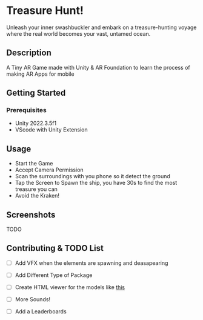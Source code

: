 
# Treasure Hunt!

Unleash your inner swashbuckler and embark on a treasure-hunting voyage where the real world becomes your vast, untamed ocean.

## Description

A Tiny AR Game made with Unity & AR Foundation to learn the process of making AR Apps for mobile


## Getting Started


### Prerequisites

 - Unity 2022.3.5f1
 - VScode with Unity Extension

## Usage

  - Start the Game
  - Accept Camera Permission
  - Scan the surroundings with you phone so it detect the ground 
  - Tap the Screen to Spawn the ship, you have 30s to find the most treasure you can
  - Avoid the Kraken! 

## Screenshots

TODO  

## Contributing & TODO List

 - [ ] Add VFX when the elements are spawning and deasapearing
 - [ ] Add Different Type of Package
 - [ ] Create HTML viewer for the models like [this](release-the-kraken.netlify.app/)
 - [ ] More Sounds! 
 - [ ] Add a Leaderboards

  
